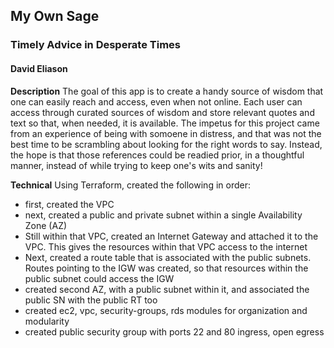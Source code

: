 ## My Own Sage
### Timely Advice in Desperate Times
#### David Eliason

**Description**
The goal of this app is to create a handy source of wisdom that one can easily reach and access, even when not online. Each user can access through curated sources of wisdom and store relevant quotes and text so that, when needed, it is available. The impetus for this project came from an experience of being with somoene in distress, and that was not the best time to be scrambling about looking for the right words to say. Instead, the hope is that those references could be readied prior, in a thoughtful manner, instead of while trying to keep one's wits and sanity!

**Technical**
Using Terraform, created the following in order:
- first, created the VPC
- next, created a public and private subnet within a single Availability Zone (AZ)
- Still within that VPC, created an Internet Gateway and attached it to the VPC. This gives the resources within that VPC access to the internet
- Next, created a route table that is associated with the public subnets. Routes pointing to the IGW was created, so that resources within the public subnet could access the IGW
- created second AZ, with a public subnet within it, and associated the public SN with the public RT too
- created ec2, vpc, security-groups, rds modules for organization and modularity
- created public security group with ports 22 and 80 ingress, open egress
